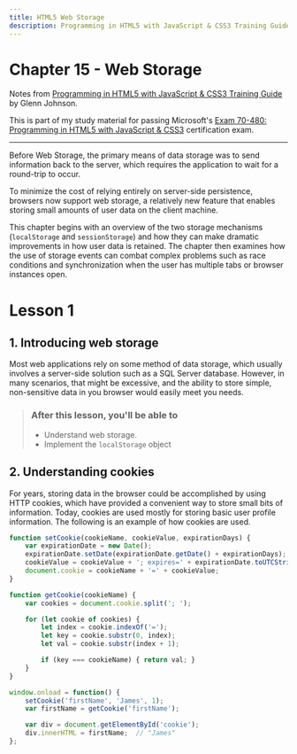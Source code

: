 ```yaml
---
title: HTML5 Web Storage
description: Programming in HTML5 with JavaScript & CSS3 Training Guide
---
```

<!-- markdownlint-disable MD022 MD024 MD032 -->
# Chapter 15 - Web Storage

Notes from [Programming in HTML5 with JavaScript & CSS3 Training Guide](https://www.amazon.com/Training-Guide-Programming-JavaScript-Microsoft/dp/0735674388) by Glenn Johnson.

This is part of my study material for passing Microsoft's [Exam 70-480: Programming in HTML5 with JavaScript & CSS3](https://www.microsoft.com/en-us/learning/exam-70-480.aspx) certification exam.

---

Before Web Storage, the primary means of data storage was to send information back to the server, which requires the application to wait for a round-trip to occur.

To minimize the cost of relying entirely on server-side persistence, browsers now support web storage, a relatively new feature that enables storing small amounts of user data on the client machine.

This chapter begins with an overview of the two storage mechanisms (`localStorage` and `sessionStorage`) and how they can make dramatic improvements in how user data is retained. The chapter then examines how the use of storage events can combat complex problems such as race conditions and synchronization when the user has multiple tabs or browser instances open.

# Lesson 1
## 1. Introducing web storage
Most web applications rely on some method of data storage, which usually involves a server-side solution such as a SQL Server database. However, in many scenarios, that might be excessive, and the ability to store simple, non-sensitive data in you browser would easily meet you needs.

> ### After this lesson, you'll be able to
> - Understand web storage.
> - Implement the `localStorage` object

## 2. Understanding cookies
For years, storing data in the browser could be accomplished by using HTTP cookies, which have provided a convenient way to store small bits of information. Today, cookies are used mostly for storing basic user profile information. The following is an example of how cookies are used.

```js
function setCookie(cookieName, cookieValue, expirationDays) {
    var expirationDate = new Date();
    expirationDate.setDate(expirationDate.getDate() + expirationDays);
    cookieValue = cookieValue + '; expires=' + expirationDate.toUTCString();
    document.cookie = cookieName + '=' + cookieValue;
}

function getCookie(cookieName) {
    var cookies = document.cookie.split('; ');

    for (let cookie of cookies) {
        let index = cookie.indexOf('=');
        let key = cookie.substr(0, index);
        let val = cookie.substr(index + 1);

        if (key === cookieName) { return val; }
    }
}

window.onload = function() {
    setCookie('firstName', 'James', 1);
    var firstName = getCookie('firstName');

    var div = document.getElementById('cookie');
    div.innerHTML = firstName;  // "James"
};
```